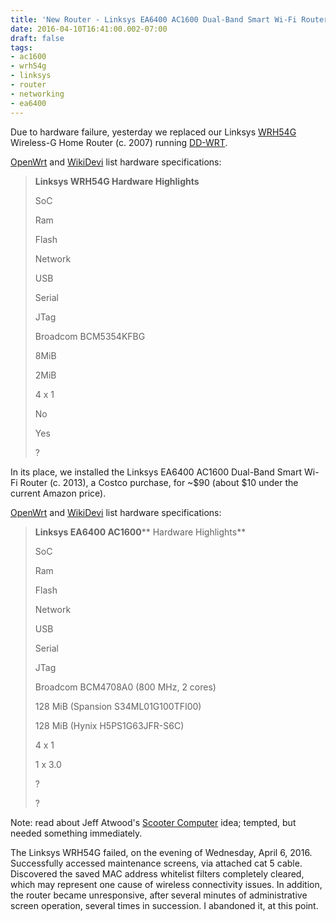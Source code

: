 ```yaml
---
title: 'New Router - Linksys EA6400 AC1600 Dual-Band Smart Wi-Fi Router'
date: 2016-04-10T16:41:00.002-07:00
draft: false
tags: 
- ac1600
- wrh54g
- linksys
- router
- networking
- ea6400
---
```


Due to hardware failure, yesterday we replaced our Linksys [WRH54G](http://www.linksys.com/us/support-product?pid=01t80000003KWYdAAO) Wireless-G Home Router (c. 2007) running [DD-WRT](https://dd-wrt.com/wiki/index.php/Linksys_WRH54G).  
  
[OpenWrt](https://wiki.openwrt.org/toh/linksys/wrh54g) and [WikiDevi](https://wikidevi.com/wiki/Linksys_WRH54G) list hardware specifications:  

> **Linksys WRH54G Hardware Highlights**
> 
> SoC
> 
> Ram
> 
> Flash
> 
> Network
> 
> USB
> 
> Serial
> 
> JTag
> 
> Broadcom BCM5354KFBG
> 
> 8MiB
> 
> 2MiB
> 
> 4 x 1
> 
> No
> 
> Yes
> 
> ? 

In its place, we installed the Linksys EA6400 AC1600 Dual-Band Smart Wi-Fi Router (c. 2013), a Costco purchase, for ~$90 (about $10 under the current Amazon price).

  

[OpenWrt](https://wiki.openwrt.org/toh/hwdata/linksys/linksys_ea6400_10) and [WikiDevi](https://wikidevi.com/wiki/Linksys_EA6400) list hardware specifications:  

> **Linksys EA6400 AC1600**** Hardware Highlights**
> 
> SoC
> 
> Ram
> 
> Flash
> 
> Network
> 
> USB
> 
> Serial
> 
> JTag
> 
> Broadcom BCM4708A0 (800 MHz, 2 cores)
> 
> 128 MiB (Spansion S34ML01G100TFI00)
> 
> 128 MiB (Hynix H5PS1G63JFR-S6C)
> 
> 4 x 1
> 
> 1 x 3.0
> 
> ?
> 
> ? 

Note: read about Jeff Atwood's [Scooter Computer](https://blog.codinghorror.com/the-scooter-computer/) idea; tempted, but needed something immediately.  
  
The Linksys WRH54G failed, on the evening of Wednesday, April 6, 2016. Successfully accessed maintenance screens, via attached cat 5 cable. Discovered the saved MAC address whitelist filters completely cleared, which may represent one cause of wireless connectivity issues. In addition, the router became unresponsive, after several minutes of administrative screen operation, several times in succession. I abandoned it, at this point.